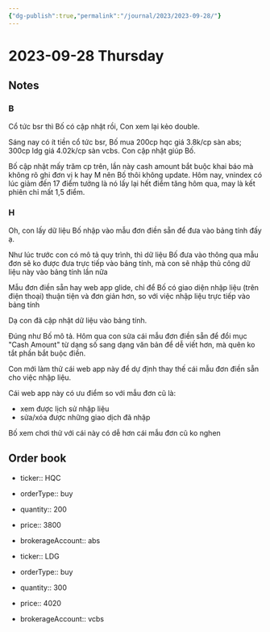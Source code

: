 ```yaml
---
{"dg-publish":true,"permalink":"/journal/2023/2023-09-28/"}
---
```


# 2023-09-28 Thursday

## Notes

### B

Cổ tức bsr thì Bố có cập nhật rồi, Con xem lại kẻo double.

Sáng nay có ít tiền cổ tức bsr, Bố mua 200cp hqc giá 3.8k/cp sàn abs; 300cp ldg giá 4.02k/cp sàn vcbs. Con cập nhật giúp Bố.

Bố cập nhật mấy trăm cp trên, lần này cash amount bắt buộc khai báo mà không rõ ghi đơn vị k hay M nên Bố thôi không update.
Hôm nay, vnindex có lúc giảm đến 17 điểm tưởng là nó lấy lại hết điểm tăng hôm qua, may là kết phiên chỉ mất 1,5 điểm.

### H

Oh, con lấy dữ liệu Bố nhập vào mẫu đơn điền sẵn để đưa vào bảng tính đấy ạ.

Như lúc trước con có mô tả quy trình, thì dữ liệu Bố đưa vào thông qua mẫu đơn sẽ ko được đưa trực tiếp vào bảng tính, mà con sẽ nhập thủ công dữ liệu này vào bảng tính lần nữa

Mẫu đơn điền sẵn hay web app glide, chỉ để Bố có giao diện nhập liệu (trên điện thoại) thuận tiện và đơn giản hơn, so với việc nhập liệu trực tiếp vào bảng tính

Dạ con đã cập nhật dữ liệu vào bảng tính.

Đúng như Bố mô tả. Hôm qua con sửa cái mẫu đơn điền sẵn để đổi mục "Cash Amount" từ dạng số sang dạng văn bản để dễ viết hơn, mà quên ko tắt phần bắt buộc điền.

Con mới làm thử cái web app này để dự định thay thế cái mẫu đơn điền sẵn cho việc nhập liệu.

Cái web app này có ưu điểm so với mẫu đơn cũ là:
- xem được lịch sử nhập liệu
- sửa/xóa được những giao dịch đã nhập

Bố xem chơi thử với cái này có dễ hơn cái mẫu đơn cũ ko nghen

## Order book

- ticker:: HQC
- orderType:: buy
- quantity:: 200
- price:: 3800
- brokerageAccount:: abs

- ticker:: LDG
- orderType:: buy
- quantity:: 300
- price:: 4020
- brokerageAccount:: vcbs
